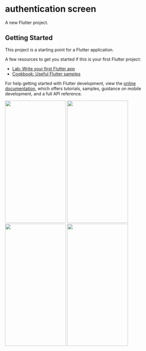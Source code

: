 # authentication screen

A new Flutter project.

## Getting Started

This project is a starting point for a Flutter application.

A few resources to get you started if this is your first Flutter project:

- [Lab: Write your first Flutter app](https://docs.flutter.dev/get-started/codelab)
- [Cookbook: Useful Flutter samples](https://docs.flutter.dev/cookbook)

For help getting started with Flutter development, view the
[online documentation](https://docs.flutter.dev/), which offers tutorials,
samples, guidance on mobile development, and a full API reference.

<picture>  
<img src="https://github.com/FaresSallam75/authentication_screen/assets/115936044/7b15b09d-092c-48c3-8742-4c82edd1acc0" width="200px" height="400px" /> 
</picture>
<picture>  
<img src="https://github.com/FaresSallam75/authentication_screen/assets/115936044/d964b4c4-513a-48bd-88b3-efef778d183f" width="200px" height="400px" /> 
</picture>
<picture>  
<img src="https://github.com/FaresSallam75/authentication_screen/assets/115936044/9901fb09-829a-4e54-9b0f-6114e49f8ff8" width="200px" height="400px" /> 
</picture>
<picture>  
<img src="https://github.com/FaresSallam75/authentication_screen/assets/115936044/b1bf9e2a-efd9-479e-80a3-a64e0dd30508" width="200px" height="400px" /> 
</picture>
